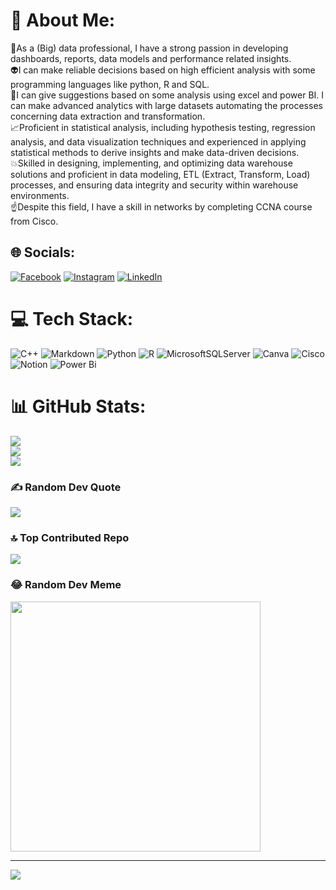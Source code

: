 # 💫 About Me:
 🧐As a (Big) data professional, I have a strong passion in developing dashboards, reports, data models and performance related insights. <br> 👽I can make reliable decisions based on high efficient analysis with some programming languages like python, R and SQL. <br> 💯I can give suggestions based on some analysis using excel and power BI. I can make advanced analytics with large datasets automating the processes concerning data extraction and transformation. <br> 📈Proficient in statistical analysis, including hypothesis testing, regression analysis, and data visualization techniques and experienced in applying statistical methods to derive insights and make data-driven decisions.<br> 💥Skilled in designing, implementing, and optimizing data warehouse solutions and proficient in data modeling, ETL (Extract, Transform, Load) processes, and ensuring data integrity and security within warehouse environments.<br> ☝Despite this field, I have a skill in networks by completing CCNA course from Cisco. 


## 🌐 Socials:
[![Facebook](https://img.shields.io/badge/Facebook-%231877F2.svg?logo=Facebook&logoColor=white)](https://facebook.com/https://www.facebook.com/profile.php?id=100034780983660) [![Instagram](https://img.shields.io/badge/Instagram-%23E4405F.svg?logo=Instagram&logoColor=white)](https://instagram.com/https://www.instagram.com/aliiiimohamedd/) [![LinkedIn](https://img.shields.io/badge/LinkedIn-%230077B5.svg?logo=linkedin&logoColor=white)](https://linkedin.com/in/https://www.linkedin.com/in/ali-mohamed-2820312b0/) 

# 💻 Tech Stack:
![C++](https://img.shields.io/badge/c++-%2300599C.svg?style=plastic&logo=c%2B%2B&logoColor=white) ![Markdown](https://img.shields.io/badge/markdown-%23000000.svg?style=plastic&logo=markdown&logoColor=white) ![Python](https://img.shields.io/badge/python-3670A0?style=plastic&logo=python&logoColor=ffdd54) ![R](https://img.shields.io/badge/r-%23276DC3.svg?style=plastic&logo=r&logoColor=white) ![MicrosoftSQLServer](https://img.shields.io/badge/Microsoft%20SQL%20Server-CC2927?style=plastic&logo=microsoft%20sql%20server&logoColor=white) ![Canva](https://img.shields.io/badge/Canva-%2300C4CC.svg?style=plastic&logo=Canva&logoColor=white) ![Cisco](https://img.shields.io/badge/cisco-%23049fd9.svg?style=plastic&logo=cisco&logoColor=black) ![Notion](https://img.shields.io/badge/Notion-%23000000.svg?style=plastic&logo=notion&logoColor=white) ![Power Bi](https://img.shields.io/badge/power_bi-F2C811?style=plastic&logo=powerbi&logoColor=black)
# 📊 GitHub Stats:
![](https://github-readme-stats.vercel.app/api?username=AliiiMohamedAliii&theme=highcontrast&hide_border=true&include_all_commits=true&count_private=false)<br/>
![](https://github-readme-streak-stats.herokuapp.com/?user=AliiiMohamedAliii&theme=highcontrast&hide_border=true)<br/>
![](https://github-readme-stats.vercel.app/api/top-langs/?username=AliiiMohamedAliii&theme=highcontrast&hide_border=true&include_all_commits=true&count_private=false&layout=compact)

### ✍️ Random Dev Quote
![](https://quotes-github-readme.vercel.app/api?type=vetical&theme=radical)

### 🔝 Top Contributed Repo
![](https://github-contributor-stats.vercel.app/api?username=AliiiMohamedAliii&limit=5&theme=dark&combine_all_yearly_contributions=true)

### 😂 Random Dev Meme
<img src='https://randommeme-five.vercel.app/' style="height: 400px;"/>

---
[![](https://visitcount.itsvg.in/api?id=AliiiMohamedAliii&icon=1&color=0)](https://visitcount.itsvg.in)

<!-- Proudly created with GPRM ( https://gprm.itsvg.in ) -->
<!-- Proudly created with GPRM ( https://gprm.itsvg.in ) -->
